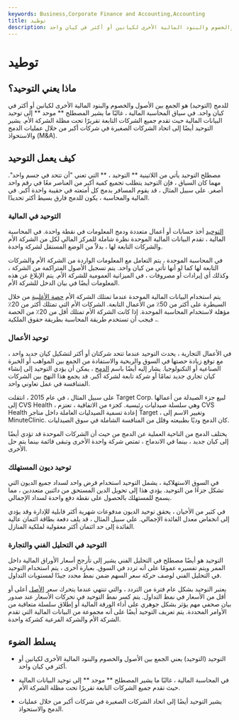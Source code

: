 ```yaml
---
keywords: Business,Corporate Finance and Accounting,Accounting
title: توطيد
description: للدمج (التوحيد) هو الجمع بين الأصول والخصوم والبنود المالية الأخرى لكيانين أو أكثر في كيان واحد.
---
```


# توطيد
## ماذا يعني التوحيد؟

للدمج (التوحيد) هو الجمع بين الأصول والخصوم والبنود المالية الأخرى لكيانين أو أكثر في كيان واحد. في سياق المحاسبة المالية ، غالبًا ما يشير المصطلح ** موحد ** إلى توحيد البيانات المالية حيث تقدم جميع الشركات التابعة تقريرًا تحت مظلة الشركة الأم. يشير التوحيد أيضًا إلى اتحاد الشركات الصغيرة في شركات أكبر من خلال عمليات الدمج والاستحواذ (M&A).

## كيف يعمل التوحيد

مصطلح التوحيد يأتي من اللاتينية ** التوحيد ، ** التي تعني "أن تتحد في جسم واحد". مهما كان السياق ، فإن التوحيد يتطلب تجميع كمية أكبر من العناصر معًا في رقم واحد أصغر. على سبيل المثال ، قد يقوم المسافر بدمج كل أمتعته في حقيبة واحدة أكبر. في المالية والمحاسبة ، يكون للدمج فارق بسيط أكثر تحديدًا.

### التوحيد في المالية

[التوحيد](/consolidation) أخذ حسابات أو أعمال متعددة ودمج المعلومات في نقطة واحدة. في المحاسبة المالية ، تقدم البيانات المالية الموحدة نظرة شاملة للمركز المالي لكل من الشركة الأم والشركات التابعة لها ، بدلاً من الوضع المستقل لشركة واحدة.

في المحاسبة الموحدة ، يتم التعامل مع المعلومات الواردة من الشركة الأم والشركات التابعة لها كما لو أنها تأتي من كيان واحد. يتم تسجيل الأصول المتراكمة من الشركة ، وكذلك أي إيرادات أو مصروفات ، في الميزانية العمومية للشركة الأم. يتم الإبلاغ عن هذه المعلومات أيضًا في بيان الدخل للشركة الأم.

يتم استخدام البيانات المالية الموحدة عندما تمتلك الشركة الأم [حصة الأغلبية](/controllinginterest) من خلال السيطرة على أكثر من 50٪ من الأعمال التابعة. الشركات الأم التي تمتلك أكثر من 20٪ مؤهلة لاستخدام المحاسبة الموحدة. إذا كانت الشركة الأم تمتلك أقل من 20٪ من الحصة ، فيجب أن تستخدم طريقة المحاسبة بطريقة حقوق الملكية.

### توحيد الأعمال

في الأعمال التجارية ، يحدث التوحيد عندما تتحد شركتان أو أكثر لتشكيل كيان جديد واحد ، مع توقع زيادة حصتها في السوق والربحية والاستفادة من الجمع بين المواهب أو الخبرة الصناعية أو التكنولوجيا. يشار إليه أيضًا باسم [الدمج](/amalgamation) ، يمكن أن يؤدي التوحيد إلى إنشاء كيان تجاري جديد تمامًا أو شركة تابعة لشركة أكبر. قد يجمع هذا النهج بين الشركات المتنافسة في عمل تعاوني واحد.

على سبيل المثال ، في عام 2015 ، انتقلت Target Corp. لبيع جزء الصيدلة من أعمالها إلى CVS Health ، وهي سلسلة صيدليات رئيسية. كجزء من الاتفاقية ، تعتزم CVS Health إعادة تسمية الصيدليات العاملة داخل متاجر Target ، وتغيير الاسم إلى MinuteClinic. كان الدمج وديًا بطبيعته وقلل من المنافسة الشاملة في سوق الصيدليات.

يختلف الدمج من الناحية العملية عن الدمج من حيث أن الشركات الموحدة قد تؤدي أيضًا إلى كيان جديد ، بينما في الاندماج ، تمتص شركة واحدة الأخرى وتبقى قائمة بينما يتم حل الأخرى.

### توحيد ديون المستهلك

في السوق الاستهلاكية ، يشمل التوحيد استخدام قرض واحد لسداد جميع الديون التي تشكل جزءًا من التوحيد. يؤدي هذا إلى تحويل الدين المستحق من دائنين متعددين ، مما يسمح للمستهلك بالحصول على نقطة دفع واحدة لسداد الإجمالي.

في كثير من الأحيان ، يحقق توحيد الديون مدفوعات شهرية أكثر قابلية للإدارة وقد يؤدي إلى انخفاض معدل الفائدة الإجمالي. على سبيل المثال ، قد يلف دفعة بطاقة ائتمان عالية الفائدة إلى حد ائتمان أكثر معقولية لملكية المنازل.

### التوحيد في التحليل الفني والتجارة

التوحيد هو أيضًا مصطلح في التحليل الفني يشير إلى تأرجح أسعار الأوراق المالية داخل الممر ويتم تفسيره عمومًا على أنه تردد في السوق. بعبارة أخرى ، يتم استخدام التوحيد في التحليل الفني لوصف حركة سعر السهم ضمن نمط محدد جيدًا لمستويات التداول.

يعتبر التوحيد بشكل عام فترة من التردد ، والتي تنتهي عندما يتحرك سعر [الأصل](/asset) أعلى أو أقل من الأسعار في نمط التداول. يتم كسر نمط التوحيد في تحركات الأسعار عند صدور بيان صحفي مهم يؤثر بشكل جوهري على أداء الورقة المالية أو إطلاق سلسلة متعاقبة من الأوامر المحددة. يتم تعريف التوحيد أيضًا على أنه مجموعة من البيانات المالية التي تقدم الشركة الأم والشركة الفرعية كشركة واحدة.

## يسلط الضوء

- التوحيد (التوحيد) يعني الجمع بين الأصول والخصوم والبنود المالية الأخرى لكيانين أو أكثر في كيان واحد.

- في المحاسبة المالية ، غالبًا ما يشير المصطلح ** موحد ** إلى توحيد البيانات المالية حيث تقدم جميع الشركات التابعة تقريرًا تحت مظلة الشركة الأم.

- يشير التوحيد أيضًا إلى اتحاد الشركات الصغيرة في شركات أكبر من خلال عمليات الدمج والاستحواذ.


